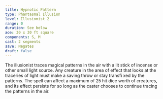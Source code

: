 ```yaml
---
title: Hypnotic Pattern
type: Phantasmal Illusion
level: Illusionist 2
range: 0
duration: See below
aoe: 30 x 30 ft square
components: S, M
cast: 2 segments
save: Negates
draft: false
---
```


The illusionist traces magical patterns in the air with a lit stick of incense or other small light source. Any creature in the area of effect that looks at the traceries of light must make a saving throw or stay transfi xed by the patterns. The spell can affect a maximum of 25 hit dice worth of creatures, and its effect persists for so long as the caster chooses to continue tracing the patterns in the air.
